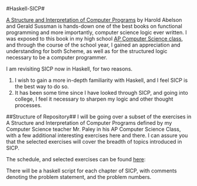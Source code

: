 #Haskell-SICP#

[A Structure and Interpretation of Computer Programs](http://mitpress.mit.edu/sicp/full-text/book/book.html) by Harold Abelson and Gerald Sussman is hands-down one of the best books on functional programming and more importantly, computer science logic ever written. I was exposed to this book in my high school [AP Computer Science class](http://paleyontology.com/AP_CS/), and through the course of the school year, I gained an appreciation and understanding for both Scheme, as well as for the structured logic necessary to be a computer programmer. 

I am revisiting SICP now in Haskell, for two reasons.

1. I wish to gain a more in-depth familiarity with Haskell, and I feel SICP is the best way to do so.
2. It has been some time since I have looked through SICP, and going into college, I feel it necessary to sharpen my logic and other thought processes. 

##Structure of Repository##
I will be going over a subset of the exercises in A Structure and Interpretation of Computer Programs defined by my Computer Science teacher Mr. Paley in his AP Computer Science Class, with a few additional interesting exercises here and there. 
I can assure you that the selected exercises will cover the breadth of topics introduced in SICP.

The schedule, and selected exercises can be found [here](http://paleyontology.com/AP_CS/):

There will be a haskell script for each chapter of SICP, with comments denoting the problem statement, and the problem numbers.


